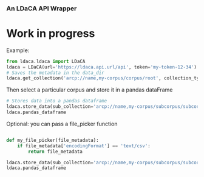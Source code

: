 ### An LDaCA API Wrapper

# Work in progress

Example:

```python
from ldaca.ldaca import LDaCA
ldaca = LDaCA(url='https://ldaca.api.url/api', token='my-token-12-34')
# Saves the metadata in the data_dir
ldaca.get_collection('arcp://name,my-corpus/corpus/root', collection_type='Collection', data_dir='data')
```

Then select a particular corpus and store it in a pandas dataFrame

```python
# Stores data into a pandas dataframe
ldaca.store_data(sub_collection='arcp://name,my-corpus/subcorpus/subcorpusname', entity_type='DialogueText')
ldaca.pandas_dataframe
```

Optional: you can pass a file_picker function
```python

def my_file_picker(file_metadata):
    if file_metadata['encodingFormat'] == 'text/csv':
        return file_metadata

ldaca.store_data(sub_collection='arcp://name,my-corpus/subcorpus/subcorpusname', entity_type='DialogueText', file_picker=my_file_picker)
ldaca.pandas_dataframe
```

